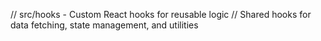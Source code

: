 // src/hooks - Custom React hooks for reusable logic
// Shared hooks for data fetching, state management, and utilities
